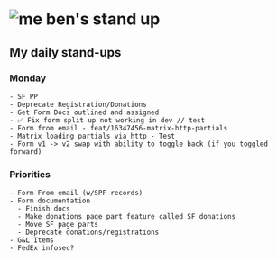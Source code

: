 # ![me](https://avatars2.githubusercontent.com/u/5232044?s=50&v=4) ben's stand up

## My daily stand-ups
    
### Monday
    
    - SF PP 
    - Deprecate Registration/Donations
    - Get Form Docs outlined and assigned
    - ✅ Fix form split up not working in dev // test
    - Form from email - feat/16347456-matrix-http-partials
    - Matrix loading partials via http - Test
    - Form v1 -> v2 swap with ability to toggle back (if you toggled forward)
    

### Priorities 
   
    - Form From email (w/SPF records)
    - Form documentation
      - Finish docs
      - Make donations page part feature called SF donations
      - Move SF page parts
      - Deprecate donations/registrations
    - G&L Items
    - FedEx infosec?
      
